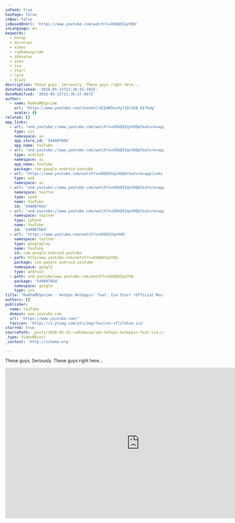 ```yaml
---
inFeed: true
hasPage: false
inNav: false
isBasedOnUrl: 'https://www.youtube.com/watch?v=UXbQXIqvVUQ'
inLanguage: en
keywords:
  - hotep
  - duration
  - views
  - radhamusprime
  - ikhnaton
  - aton
  - isa
  - starr
  - lord
  - black
description: These guys. Seriously. These guys right here...
datePublished: '2016-05-22T21:36:55.393Z'
dateModified: '2016-05-22T21:36:37.067Z'
author:
  - name: RadhaMUSprime
    url: 'https://www.youtube.com/channel/UCEAK5nz4yl3Zs1E0_O17hdg'
    avatar: {}
related: []
app_links:
  - url: 'vnd.youtube://www.youtube.com/watch?v=UXbQXIqvVUQ&feature=applinks'
    type: ios
    namespace: ai
    app_store_id: '544007664'
    app_name: YouTube
  - url: 'vnd.youtube://www.youtube.com/watch?v=UXbQXIqvVUQ&feature=applinks'
    type: android
    namespace: ai
    app_name: YouTube
    package: com.google.android.youtube
  - url: 'https://www.youtube.com/watch?v=UXbQXIqvVUQ&feature=applinks'
    type: web
    namespace: ai
  - url: 'vnd.youtube://www.youtube.com/watch?v=UXbQXIqvVUQ&feature=applinks'
    namespace: twitter
    type: ipad
    name: YouTube
    id: '544007664'
  - url: 'vnd.youtube://www.youtube.com/watch?v=UXbQXIqvVUQ&feature=applinks'
    namespace: twitter
    type: iphone
    name: YouTube
    id: '544007664'
  - url: 'https://www.youtube.com/watch?v=UXbQXIqvVUQ'
    namespace: twitter
    type: googleplay
    name: YouTube
    id: com.google.android.youtube
  - path: http/www.youtube.com/watch?v=UXbQXIqvVUQ
    package: com.google.android.youtube
    namespace: google
    type: android
  - path: vnd.youtube/www.youtube.com/watch?v=UXbQXIqvVUQ
    package: '544007664'
    namespace: google
    type: ios
title: "RadhaMUSprime - Hoteps Hoteppin' feat. Isa Starr (Official Music Video)"
authors: []
publisher:
  name: YouTube
  domain: www.youtube.com
  url: 'https://www.youtube.com/'
  favicon: 'https://s.ytimg.com/yts/img/favicon-vflz7uhzw.ico'
starred: true
sourcePath: _posts/2016-05-22-radhamusprime-hoteps-hoteppin-feat-isa-starr-official-m.md
_type: VideoObject
_context: 'http://schema.org'

---
```

These guys. Seriously. These guys right here...

<iframe src="https://cdn.embedly.com/widgets/media.html?src=https%3A%2F%2Fwww.youtube.com%2Fembed%2FUXbQXIqvVUQ%3Ffeature%3Doembed&amp;url=http%3A%2F%2Fwww.youtube.com%2Fwatch%3Fv%3DUXbQXIqvVUQ&amp;image=https%3A%2F%2Fi.ytimg.com%2Fvi%2FUXbQXIqvVUQ%2Fhqdefault.jpg&amp;key=b7d04c9b404c499eba89ee7072e1c4f7&amp;type=text%2Fhtml&amp;schema=youtube" width="854" height="480" scrolling="no" frameborder="0" allowfullscreen="" style=""></iframe>